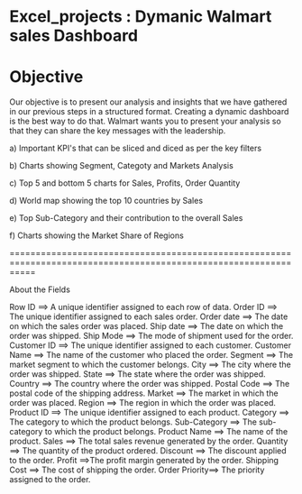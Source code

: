 # Excel_projects : Dymanic Walmart sales Dashboard

# Objective 

Our objective is to present our analysis and insights that we have gathered 
in our previous steps in a structured format. Creating a dynamic dashboard 
is the best way to do that. Walmart wants you to present your analysis so that
they can share the key messages with the leadership.


a) Important KPI's that can be sliced and diced as per the key filters

b) Charts showing Segment, Categoty and Markets Analysis

c) Top 5 and bottom 5 charts for Sales, Profits, Order Quantity

d) World map showing the top 10 countries by Sales

e) Top Sub-Category and their contribution to the overall Sales

f) Charts showing the Market Share of Regions

=================================================================================================================

About the Fields													

Row ID        ==>	A unique identifier assigned to each row of data.
Order ID	    ==> The unique identifier assigned to each sales order.
Order date    ==>	The date on which the sales order was placed.
Ship date	    ==> The date on which the order was shipped.
Ship Mode	    ==> The mode of shipment used for the order.
Customer ID	  ==> The unique identifier assigned to each customer.
Customer Name	==> The name of the customer who placed the order.
Segment	      ==> The market segment to which the customer belongs.
City	        ==> The city where the order was shipped.
State	        ==> The state where the order was shipped.
Country	      ==> The country where the order was shipped.
Postal Code	  ==> The postal code of the shipping address.
Market	      ==> The market in which the order was placed.
Region	      ==> The region in which the order was placed.
Product ID	  ==> The unique identifier assigned to each product.
Category	    ==> The category to which the product belongs.
Sub-Category	==> The sub-category to which the product belongs.
Product Name	==> The name of the product.
Sales	        ==> The total sales revenue generated by the order.
Quantity	    ==> The quantity of the product ordered.
Discount	    ==> The discount applied to the order.
Profit	      ==>The profit margin generated by the order.
Shipping Cost	==> The cost of shipping the order.
Order Priority==>	The priority assigned to the order.
